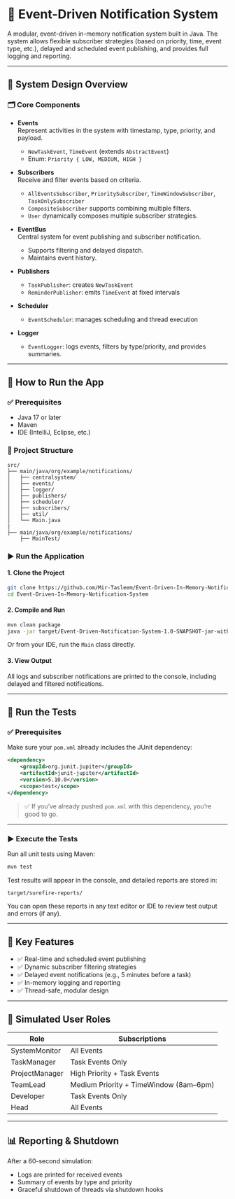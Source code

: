 # 📢 Event-Driven Notification System

A modular, event-driven in-memory notification system built in Java. The system allows flexible subscriber strategies (based on priority, time, event type, etc.), delayed and scheduled event publishing, and provides full logging and reporting.

---

## 🧩 System Design Overview

### 🗂️ Core Components

- **Events**  
  Represent activities in the system with timestamp, type, priority, and payload.
    - `NewTaskEvent`, `TimeEvent` (extends `AbstractEvent`)
    - Enum: `Priority { LOW, MEDIUM, HIGH }`

- **Subscribers**  
  Receive and filter events based on criteria.
    - `AllEventsSubscriber`, `PrioritySubscriber`, `TimeWindowSubscriber`, `TaskOnlySubscriber`
    - `CompositeSubscriber` supports combining multiple filters.
    - `User` dynamically composes multiple subscriber strategies.

- **EventBus**  
  Central system for event publishing and subscriber notification.
    - Supports filtering and delayed dispatch.
    - Maintains event history.

- **Publishers**
    - `TaskPublisher`: creates `NewTaskEvent`
    - `ReminderPublisher`: emits `TimeEvent` at fixed intervals

- **Scheduler**
    - `EventScheduler`: manages scheduling and thread execution

- **Logger**
    - `EventLogger`: logs events, filters by type/priority, and provides summaries.

---

## 🚀 How to Run the App

### ✅ Prerequisites

- Java 17 or later
- Maven
- IDE (IntelliJ, Eclipse, etc.)

### 📁 Project Structure

```
src/
├── main/java/org/example/notifications/
│   ├── centralsystem/
│   ├── events/
│   ├── logger/
│   ├── publishers/
│   ├── scheduler/
│   ├── subscribers/
│   ├── util/
│   └── Main.java
|
├── main/java/org/example/notifications/
    ├── MainTest/
```

### ▶️ Run the Application

#### 1. Clone the Project
```bash
git clone https://github.com/Mir-Tasleem/Event-Driven-In-Memory-Notification-System.git
cd Event-Driven-In-Memory-Notification-System
```

#### 2. Compile and Run
```bash
mvn clean package
java -jar target/Event-Driven-Notification-System-1.0-SNAPSHOT-jar-with-dependencies.jar
```
Or from your IDE, run the `Main` class directly.

#### 3. View Output
All logs and subscriber notifications are printed to the console, including delayed and filtered notifications.

---


## 🧪 Run the Tests

### ✅ Prerequisites

Make sure your `pom.xml` already includes the JUnit dependency:

```xml
<dependency>
    <groupId>org.junit.jupiter</groupId>
    <artifactId>junit-jupiter</artifactId>
    <version>5.10.0</version>
    <scope>test</scope>
</dependency>
````

> ✅ If you’ve already pushed `pom.xml` with this dependency, you’re good to go.

---

### ▶️ Execute the Tests

Run all unit tests using Maven:

```bash
mvn test
```

Test results will appear in the console, and detailed reports are stored in:

```
target/surefire-reports/
```

You can open these reports in any text editor or IDE to review test output and errors (if any).

---


## 🧠 Key Features

- ✅ Real-time and scheduled event publishing
- ✅ Dynamic subscriber filtering strategies
- ✅ Delayed event notifications (e.g., 5 minutes before a task)
- ✅ In-memory logging and reporting
- ✅ Thread-safe, modular design

---

## 🧪 Simulated User Roles

| Role           | Subscriptions                                |
|----------------|-----------------------------------------------|
| SystemMonitor  | All Events                                    |
| TaskManager    | Task Events Only                              |
| ProjectManager | High Priority + Task Events                   |
| TeamLead       | Medium Priority + TimeWindow (8am–6pm)        |
| Developer      | Task Events Only                              |
| Head           | All Events                                    |

---

## 📊 Reporting & Shutdown

After a 60-second simulation:
- Logs are printed for received events
- Summary of events by type and priority
- Graceful shutdown of threads via shutdown hooks

